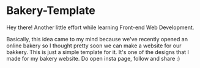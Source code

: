# Bakery-Template

Hey there! 
Another little effort while learning Front-end Web Development.

Basically, this idea came to my mind because we've recently opened an online bakery so I thought pretty soon we can make a website for our bakkery. This is just a simple template for it. It's one of the designs that I made for my bakery website.
Do open insta page, follow and share :)
